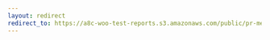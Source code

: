 ```yaml
---
layout: redirect
redirect_to: https://a8c-woo-test-reports.s3.amazonaws.com/public/pr-merge/38078/e2e/index.html
---
```

